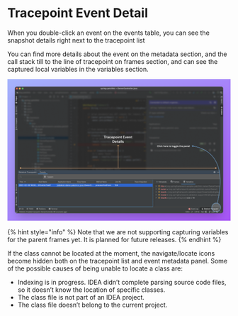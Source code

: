 # Tracepoint Event Detail

When you double-click an event on the events table, you can see the snapshot details right next to the tracepoint list&#x20;

You can find more details about the event on the metadata section, and the call stack till to the line of tracepoint on frames section,  and can see the captured local variables in the variables section.

![](../../../.gitbook/assets/toggle-tp-panel-ij.png)

{% hint style="info" %}
Note that we are not supporting capturing variables for the parent frames yet. It is planned for future releases.
{% endhint %}

If the class cannot be located at the moment, the navigate/locate icons become hidden both on the tracepoint list and event metadata panel. Some of the possible causes of being unable to locate a class are:

* Indexing is in progress. IDEA didn’t complete parsing source code files, so it doesn’t know the location of specific classes.
* The class file is not part of an IDEA project.
* The class file doesn’t belong to the current project.

